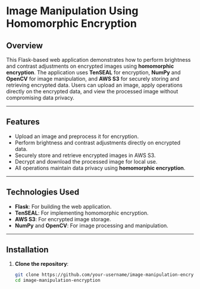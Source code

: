 # Image Manipulation Using Homomorphic Encryption

## Overview
This Flask-based web application demonstrates how to perform brightness and contrast adjustments on encrypted images using **homomorphic encryption**. The application uses **TenSEAL** for encryption, **NumPy** and **OpenCV** for image manipulation, and **AWS S3** for securely storing and retrieving encrypted data. Users can upload an image, apply operations directly on the encrypted data, and view the processed image without compromising data privacy.

---

## Features
- Upload an image and preprocess it for encryption.
- Perform brightness and contrast adjustments directly on encrypted data.
- Securely store and retrieve encrypted images in AWS S3.
- Decrypt and download the processed image for local use.
- All operations maintain data privacy using **homomorphic encryption**.

---

## Technologies Used
- **Flask**: For building the web application.
- **TenSEAL**: For implementing homomorphic encryption.
- **AWS S3**: For encrypted image storage.
- **NumPy** and **OpenCV**: For image processing and manipulation.

---

## Installation
1. **Clone the repository**:
   ```bash
   git clone https://github.com/your-username/image-manipulation-encryption.git
   cd image-manipulation-encryption
